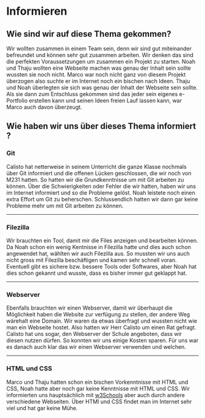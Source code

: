 # Informieren

## Wie sind wir auf diese Thema gekommen?
Wir wollten zusammen in einem Team sein, denn wir sind gut miteinander befreundet und können sehr gut zusammen arbeiten. Wir denken das sind die perfekten Voraussetzungen um zusammen ein Projekt zu starten. Noah und Thaju wollten eine Webseite machen was genau der Inhalt sein sollte wussten sie noch nicht. Marco war noch nicht ganz von diesem Projekt überzogen also suchte er im Internet noch ein bischen nach Ideen. Thaju und Noah überlegten sie sich was genau der Inhalt der Webseite sein sollte. Als sie dann zum Entschluss gekommen sind das jeder sein eigenes e-Portfolio erstellen kann und seinen Ideen freien Lauf lassen kann, war Marco auch davon überzeugt.

## Wie haben wir uns über dieses Thema informiert ?
### Git
Calisto hat netterweise in seinem Unterricht die ganze Klasse nochmals über Git informiert und die offenen Lücken geschlossen, die wir noch von M231 hatten. So hatten wir die Grundkenntnisse um mit Git arbeiten zu können. Über die Schwierigkeiten oder Fehler die wir hatten, haben wir uns im Internet informiert und so die Probleme gelöst. Noah leistete noch einen extra Effort um Git zu beherschen. Schlussendlich hatten wir dann gar keine Probleme mehr um mit Git arbeiten zu können.

---

### Filezilla
Wir brauchten ein Tool, damit mir die Files anzeigen und bearbeiten können.
Da Noah schon ein wenig Kentnisse in Filezilla hatte und dies auch schon angewendet hat, wählten wir auch Filezilla aus.
So mussten wir uns auch nicht gross mit Filezilla beschäftigen und kamen sehr schnell voran.
Eventuell gibt es sichere bzw. bessere Tools oder Softwares, aber Noah hat dies schon gekannt und wusste, dass es bisher immer gut geklappt hat. 

---

### Webserver
Ebenfalls brauchten wir einen Webserver, damit wir überhaupt die Möglichkeit haben die Website zur verfügung zu stellen, der andere Weg wärehalt eine Domain.
Wir waren da etwas überfragt und wussten nicht wie man ein Webseite hostet. Also hatten wir Herr Calisto um einen Rat gefragt. Calisto hat uns sogar, den Webserver der Schule angeboten, dass wir diesen nutzen dürfen. So konnten wir uns einige Kosten sparen. Für uns war es danach auch klar das wir einen Webserver verwenden und welchen.

---

### HTML und CSS
Marco und Thaju hatten schon ein bischen Vorkenntnisse mit HTML und CSS, Noah hatte aber noch gar keine Kenntnisse mit HTML und CSS. Wir informierten uns hauptsächlich mit [w3Schools](https://www.w3schools.com/) aber auch durch andere verschiedene Webseiten. Über HTMl und CSS findet man im Internet sehr viel und hat gar keine Mühe.
